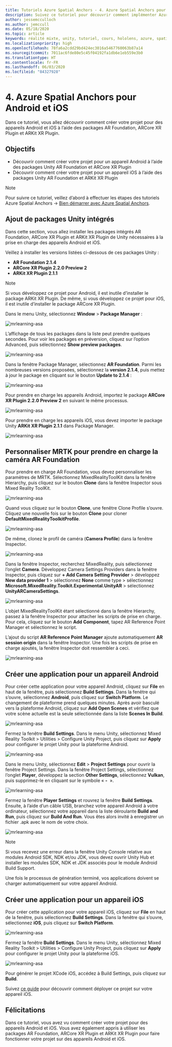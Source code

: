 ```yaml
---
title: Tutoriels Azure Spatial Anchors - 4. Azure Spatial Anchors pour Android et iOS
description: Suivez ce tutoriel pour découvrir comment implémenter Azure Spatial Anchors au sein d’une application de réalité mixte.
author: jessemcculloch
ms.author: jemccull
ms.date: 05/18/2020
ms.topic: article
keywords: réalité mixte, unity, tutoriel, cours, hololens, azure, spatial anchors
ms.localizationpriority: high
ms.openlocfilehash: 78fa6a2cdd29bd424ec3016a5467760063b87a14
ms.sourcegitcommit: 7011ac6fde80e5c45f04192fa1db6e1eb559e3b0
ms.translationtype: HT
ms.contentlocale: fr-FR
ms.lasthandoff: 06/03/2020
ms.locfileid: "84327928"
---
```

# <a name="4-azure-spatial-anchors-for-android-and-ios"></a>4. Azure Spatial Anchors pour Android et iOS

Dans ce tutoriel, vous allez découvrir comment créer votre projet pour des appareils Android et iOS à l’aide des packages AR Foundation, ARCore XR Plugin et ARKit XR Plugin.

## <a name="objectives"></a>Objectifs

* Découvrir comment créer votre projet pour un appareil Android à l’aide des packages Unity AR Foundation et ARCore XR Plugin
* Découvrir comment créer votre projet pour un appareil iOS à l’aide des packages Unity AR Foundation et ARKit XR Plugin

> [!NOTE]
> Pour suivre ce tutoriel, veillez d’abord à effectuer les étapes des tutoriels Azure Spatial Anchors -> [Bien démarrer avec Azure Spatial Anchors](mrlearning-asa-ch1.md).

## <a name="adding-inbuilt-unity-packages"></a>Ajout de packages Unity intégrés

Dans cette section, vous allez installer les packages intégrés AR Foundation, ARCore XR Plugin et ARKit XR Plugin de Unity nécessaires à la prise en charge des appareils Android et iOS.

Veillez à installer les versions listées ci-dessous de ces packages Unity :

* **AR Foundation 2.1.4**
* **ARCore XR Plugin 2.2.0 Preview 2**
* **ARKit XR Plugin 2.1.1**

> [!NOTE]
> Si vous développez ce projet pour Android, il est inutile d’installer le package ARKit XR Plugin. De même, si vous développez ce projet pour iOS, il est inutile d’installer le package ARCore XR Plugin.

Dans le menu Unity, sélectionnez **Window** > **Package Manager** :

![mrlearning-asa](images/mrlearning-asa/tutorial4-section1-step1-1.png)

L’affichage de tous les packages dans la liste peut prendre quelques secondes. Pour voir les packages en préversion, cliquez sur l’option Advanced, puis sélectionnez **Show preview packages**.

![mrlearning-asa](images/mrlearning-asa/tutorial4-section1-step1-2.png)

Dans la fenêtre Package Manager, sélectionnez **AR Foundation**. Parmi les nombreuses versions proposées, sélectionnez la **version 2.1.4**, puis mettez à jour le package en cliquant sur le bouton **Update to 2.1.4** :

![mrlearning-asa](images/mrlearning-asa/tutorial4-section1-step1-3.png)

Pour prendre en charge les appareils Android, importez le package **ARCore XR Plugin 2.2.0 Preview 2** en suivant le même processus.

![mrlearning-asa](images/mrlearning-asa/tutorial4-section1-step1-4.png)

Pour prendre en charge les appareils iOS, vous devez importer le package Unity **ARKit XR Plugin 2.1.1** dans Package Manager.

![mrlearning-asa](images/mrlearning-asa/tutorial4-section1-step1-5.png)

## <a name="customize-mrtk-to-support-ar-foundation-camera"></a>Personnaliser MRTK pour prendre en charge la caméra AR Foundation

Pour prendre en charge AR Foundation, vous devez personnaliser les paramètres de MRTK. Sélectionnez MixedRealityToolKit dans la fenêtre Hierarchy, puis cliquez sur le bouton **Clone** dans la fenêtre Inspector sous Mixed Reality ToolKit.

![mrlearning-asa](images/mrlearning-asa/tutorial4-section2-step1-1.png)

Quand vous cliquez sur le bouton **Clone**, une fenêtre Clone Profile s’ouvre. Cliquez une nouvelle fois sur le bouton **Clone** pour cloner **DefaultMixedRealityToolkitProfile**.

![mrlearning-asa](images/mrlearning-asa/tutorial4-section2-step1-2.png)

De même, clonez le profil de caméra (**Camera Profile**) dans la fenêtre Inspector.

![mrlearning-asa](images/mrlearning-asa/tutorial4-section2-step1-3.png)

Dans la fenêtre Inspector, recherchez MixedReality, puis sélectionnez l’onglet **Camera**. Développez Camera Settings Providers dans la fenêtre Inspector, puis cliquez sur **+ Add Camera Setting Provider** > développez **New data provider 1** > sélectionnez **None** comme type > sélectionnez **Microsoft.MixedReality.Toolkit.Experimental.UnityAR** > sélectionnez **UnityARCameraSettings**.

![mrlearning-asa](images/mrlearning-asa/tutorial4-section2-step1-4.png)

L’objet MixedRealityToolKit étant sélectionné dans la fenêtre Hierarchy, passez à la fenêtre Inspector pour attacher les scripts de prise en charge. Pour cela, cliquez sur le bouton **Add Component**, tapez AR Reference Point Manager et sélectionnez le script.

L’ajout du script **AR Reference Point Manager** ajoute automatiquement **AR session origin** dans la fenêtre Inspector. Une fois les scripts de prise en charge ajoutés, la fenêtre Inspector doit ressembler à ceci.

![mrlearning-asa](images/mrlearning-asa/tutorial4-section2-step1-5.png)

## <a name="build-an-application-to-an-android-device"></a>Créer une application pour un appareil Android

Pour créer cette application pour votre appareil Android, cliquez sur **File** en haut de la fenêtre, puis sélectionnez **Build Settings**. Dans la fenêtre qui s’ouvre, sélectionnez **Android**, puis cliquez sur **Switch Platform**. Le changement de plateforme prend quelques minutes. Après avoir basculé vers la plateforme Android, cliquez sur **Add Open Scenes** et vérifiez que votre scène actuelle est la seule sélectionnée dans la liste **Scenes In Build**.

![mrlearning-asa](images/mrlearning-asa/tutorial4-section3-step1-1.png)

Fermez la fenêtre **Build Settings**. Dans le menu Unity, sélectionnez Mixed Reality Toolkit > Utilities > Configure Unity Project, puis cliquez sur **Apply** pour configurer le projet Unity pour la plateforme Android.

![mrlearning-asa](images/mrlearning-asa/tutorial4-section3-step1-2.png)

Dans le menu Unity, sélectionnez **Edit** > **Project Settings** pour ouvrir la fenêtre Project Settings. Dans la fenêtre Project Settings, sélectionnez l’onglet **Player**, développez la section **Other Settings**, sélectionnez **Vulkan**, puis supprimez-le en cliquant sur le symbole « **-**  ».

![mrlearning-asa](images/mrlearning-asa/tutorial4-section3-step1-3.png)

Fermez la fenêtre **Player Settings** et rouvrez la fenêtre **Build Settings**. Ensuite, à l’aide d’un câble USB, branchez votre appareil Android à votre ordinateur, sélectionnez votre appareil dans la liste déroulante **Build and Run**, puis cliquez sur **Build And Run**. Vous êtes alors invité à enregistrer un fichier .apk avec le nom de votre choix.

![mrlearning-asa](images/mrlearning-asa/tutorial4-section3-step1-4.png)

> [!NOTE]
> Si vous recevez une erreur dans la fenêtre Unity Console relative aux modules Android SDK, NDK et/ou JDK, vous devez ouvrir Unity Hub et installer les modules SDK, NDK et JDK associés pour le module Android Build Support.

Une fois le processus de génération terminé, vos applications doivent se charger automatiquement sur votre appareil Android.

## <a name="build-an-application-to-ios-device"></a>Créer une application pour un appareil iOS

Pour créer cette application pour votre appareil iOS, cliquez sur **File** en haut de la fenêtre, puis sélectionnez **Build Settings**. Dans la fenêtre qui s’ouvre, sélectionnez **iOS**, puis cliquez sur **Switch Platform**.

![mrlearning-asa](images/mrlearning-asa/tutorial4-section4-step1-1.png)

Fermez la fenêtre **Build Settings**. Dans le menu Unity, sélectionnez Mixed Reality Toolkit > Utilities > Configure Unity Project, puis cliquez sur **Apply** pour configurer le projet Unity pour la plateforme iOS.

![mrlearning-asa](images/mrlearning-asa/tutorial4-section4-step1-2.png)

Pour générer le projet XCode iOS, accédez à Build Settings, puis cliquez sur **Build**.

Suivez [ce guide](https://docs.microsoft.com/azure/spatial-anchors/quickstarts/get-started-unity-ios#export-the-xcode-project) pour découvrir comment déployer ce projet sur votre appareil iOS.

## <a name="congratulations"></a>Félicitations

Dans ce tutoriel, vous avez vu comment créer votre projet pour des appareils Android et iOS. Vous avez également appris à utiliser les packages AR Foundation, ARCore XR Plugin et ARKit XR Plugin pour faire fonctionner votre projet sur des appareils Android et iOS.
